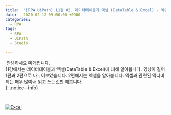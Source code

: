 ```yaml
---
title:  "[RPA UiPath] 11강 #2. 데이터테이블과 엑셀 (DataTable & Excel) - 엑셀도 손쉽게 작업하자 !!"
date:   2020-02-12 09:00:00 +0900
categories:
  - RPA
tags:
  - RPA
  - UiPath
  - Studio

---
```


&nbsp;안녕하세요 마개입니다.  
11강에서는 데이터테이블과 엑셀(DataTable & Excel)에 대해 알아봅니다. 영상이 길어 1편과 2편으로 나누어보았습니다. 2편에서는 엑셀을 알아봅니다. 엑셀과 관련된 액티비티는 매우 많아서 읽고 쓰는것만 해봅니다.  
{: .notice--info}

<br>

[![Excel](http://img.youtube.com/vi/Da9uD7lJDD0/maxresdefault.jpg)](https://www.youtube.com/watch?v=Da9uD7lJDD0)

